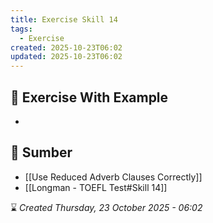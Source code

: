 ```yaml
---
title: Exercise Skill 14
tags:
  - Exercise
created: 2025-10-23T06:02
updated: 2025-10-23T06:02
---
```

## 💪 Exercise With Example
- 


## 🔗 Sumber
- [[Use Reduced Adverb Clauses Correctly]]
- [[Longman - TOEFL Test#Skill 14]]

⌛ *Created Thursday, 23 October 2025 - 06:02*